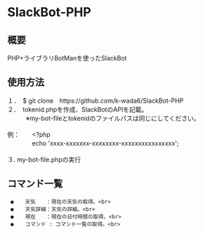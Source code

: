 # SlackBot-PHP

## 概要<br>
PHP+ライブラリBotManを使ったSlackBot

## 使用方法<br>
１．　$ git clone　https\://github.com/k-wada6/SlackBot-PHP<br>
２．　tokenid.phpを作成、SlackBotのAPIを記載。<br>
　　　※my-bot-fileとtokenidのファイルパスは同じにしてください。<br><br>
例：　　<?php<br>
　　　　echo 'xxxx-xxxxxxx-xxxxxxxx-xxxxxxxxxxxxxxxx';<br><br>
３.   my-bot-file.phpの実行<br>


## コマンド一覧<br>
     ●　  天気　　：現在の天気の取得。<br>
     ●　  天気詳細：天気の詳細。<br>
     ●　  現在　　：現在の日付時間の取得。<br>
     ●　  コマンド : コマンド一覧の取得。<br>
    